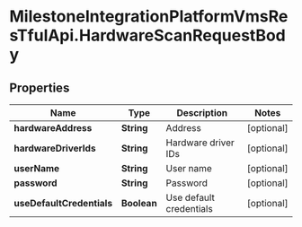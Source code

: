# MilestoneIntegrationPlatformVmsResTfulApi.HardwareScanRequestBody

## Properties
Name | Type | Description | Notes
------------ | ------------- | ------------- | -------------
**hardwareAddress** | **String** | Address | [optional] 
**hardwareDriverIds** | **String** | Hardware driver IDs | [optional] 
**userName** | **String** | User name | [optional] 
**password** | **String** | Password | [optional] 
**useDefaultCredentials** | **Boolean** | Use default credentials | [optional] 
